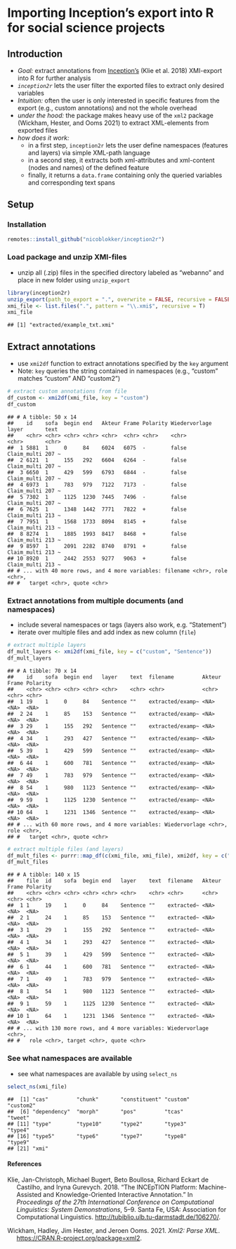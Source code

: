 Importing Inception’s export into R for social science projects
================

## Introduction

-   *Goal:* extract annotations from
    [Inception’s](https://inception-project.github.io/) (Klie et
    al. 2018) XMI-export into R for further analysis
-   *`inception2r`* lets the user filter the exported files to extract
    only desired variables
-   *Intuition:* often the user is only interested in specific features
    from the export (e.g., custom annotations) and not the whole
    overhead
-   *under the hood:* the package makes heavy use of the `xml2` package
    (Wickham, Hester, and Ooms 2021) to extract XML-elements from
    exported files
-   *how does it work:*
    -   in a first step, `inception2r` lets the user define namespaces
        (features and layers) via simple XML-path language
    -   in a second step, it extracts both xml-attributes and
        xml-content (nodes and names) of the defined feature
    -   finally, it returns a `data.frame` containing only the queried
        variables and corresponding text spans

## Setup

### Installation

``` r
remotes::install_github("nicoblokker/inception2r")
```

### Load package and unzip XMI-files

-   unzip all (.zip) files in the specified directory labeled as
    “webanno” and place in new folder using `unzip_export`

``` r
library(inception2r)
unzip_export(path_to_export = ".", overwrite = FALSE, recursive = FALSE)  # CREATES LOCAL FILES; USE WITH CAUTION 
xmi_file <- list.files(".", pattern = "\\.xmi$", recursive = T)           # only keep and select xmi-files
xmi_file
```

    ## [1] "extracted/example_txt.xmi"

## Extract annotations

-   use `xmi2df` function to extract annotations specified by the `key`
    argument
-   Note: `key` queries the string contained in namespaces (e.g.,
    “custom” matches “custom” AND “custom2”)

``` r
# extract custom annotations from file
df_custom <- xmi2df(xmi_file, key = "custom")
df_custom
```

    ## # A tibble: 50 x 14
    ##    id    sofa  begin end   Akteur Frame Polarity Wiedervorlage layer       text 
    ##    <chr> <chr> <chr> <chr> <chr>  <chr> <chr>    <chr>         <chr>       <chr>
    ##  1 5881  1     0     84    6024   6075  -        false         Claim_multi 207 ~
    ##  2 6121  1     155   292   6604   6264  -        false         Claim_multi 207 ~
    ##  3 6650  1     429   599   6793   6844  -        false         Claim_multi 207 ~
    ##  4 6973  1     783   979   7122   7173  -        false         Claim_multi 207 ~
    ##  5 7302  1     1125  1230  7445   7496  -        false         Claim_multi 207 ~
    ##  6 7625  1     1348  1442  7771   7822  +        false         Claim_multi 213 ~
    ##  7 7951  1     1568  1733  8094   8145  +        false         Claim_multi 213 ~
    ##  8 8274  1     1885  1993  8417   8468  +        false         Claim_multi 213 ~
    ##  9 8597  1     2091  2282  8740   8791  +        false         Claim_multi 213 ~
    ## 10 8920  1     2442  2553  9277   9063  +        false         Claim_multi 213 ~
    ## # ... with 40 more rows, and 4 more variables: filename <chr>, role <chr>,
    ## #   target <chr>, quote <chr>

### Extract annotations from multiple documents (and namespaces)

-   include several namespaces or tags (layers also work,
    e.g. “Statement”)
-   iterate over multiple files and add index as new column (`file`)

``` r
# extract multiple layers
df_mult_layers <- xmi2df(xmi_file, key = c("custom", "Sentence"))  
df_mult_layers
```

    ## # A tibble: 70 x 14
    ##    id    sofa  begin end   layer    text  filename         Akteur Frame Polarity
    ##    <chr> <chr> <chr> <chr> <chr>    <chr> <chr>            <chr>  <chr> <chr>   
    ##  1 19    1     0     84    Sentence ""    extracted/examp~ <NA>   <NA>  <NA>    
    ##  2 24    1     85    153   Sentence ""    extracted/examp~ <NA>   <NA>  <NA>    
    ##  3 29    1     155   292   Sentence ""    extracted/examp~ <NA>   <NA>  <NA>    
    ##  4 34    1     293   427   Sentence ""    extracted/examp~ <NA>   <NA>  <NA>    
    ##  5 39    1     429   599   Sentence ""    extracted/examp~ <NA>   <NA>  <NA>    
    ##  6 44    1     600   781   Sentence ""    extracted/examp~ <NA>   <NA>  <NA>    
    ##  7 49    1     783   979   Sentence ""    extracted/examp~ <NA>   <NA>  <NA>    
    ##  8 54    1     980   1123  Sentence ""    extracted/examp~ <NA>   <NA>  <NA>    
    ##  9 59    1     1125  1230  Sentence ""    extracted/examp~ <NA>   <NA>  <NA>    
    ## 10 64    1     1231  1346  Sentence ""    extracted/examp~ <NA>   <NA>  <NA>    
    ## # ... with 60 more rows, and 4 more variables: Wiedervorlage <chr>, role <chr>,
    ## #   target <chr>, quote <chr>

``` r
# extract multiple files (and layers)
df_mult_files <- purrr::map_df(c(xmi_file, xmi_file), xmi2df, key = c("custom", "Sentence"), .id = "file")  
df_mult_files
```

    ## # A tibble: 140 x 15
    ##    file  id    sofa  begin end   layer    text  filename   Akteur Frame Polarity
    ##    <chr> <chr> <chr> <chr> <chr> <chr>    <chr> <chr>      <chr>  <chr> <chr>   
    ##  1 1     19    1     0     84    Sentence ""    extracted~ <NA>   <NA>  <NA>    
    ##  2 1     24    1     85    153   Sentence ""    extracted~ <NA>   <NA>  <NA>    
    ##  3 1     29    1     155   292   Sentence ""    extracted~ <NA>   <NA>  <NA>    
    ##  4 1     34    1     293   427   Sentence ""    extracted~ <NA>   <NA>  <NA>    
    ##  5 1     39    1     429   599   Sentence ""    extracted~ <NA>   <NA>  <NA>    
    ##  6 1     44    1     600   781   Sentence ""    extracted~ <NA>   <NA>  <NA>    
    ##  7 1     49    1     783   979   Sentence ""    extracted~ <NA>   <NA>  <NA>    
    ##  8 1     54    1     980   1123  Sentence ""    extracted~ <NA>   <NA>  <NA>    
    ##  9 1     59    1     1125  1230  Sentence ""    extracted~ <NA>   <NA>  <NA>    
    ## 10 1     64    1     1231  1346  Sentence ""    extracted~ <NA>   <NA>  <NA>    
    ## # ... with 130 more rows, and 4 more variables: Wiedervorlage <chr>,
    ## #   role <chr>, target <chr>, quote <chr>

### See what namespaces are available

-   see what namespaces are available by using `select_ns`

``` r
select_ns(xmi_file)
```

    ##  [1] "cas"         "chunk"       "constituent" "custom"      "custom2"    
    ##  [6] "dependency"  "morph"       "pos"         "tcas"        "tweet"      
    ## [11] "type"        "type10"      "type2"       "type3"       "type4"      
    ## [16] "type5"       "type6"       "type7"       "type8"       "type9"      
    ## [21] "xmi"

#### References

<div id="refs" class="references csl-bib-body hanging-indent">

<div id="ref-inception" class="csl-entry">

Klie, Jan-Christoph, Michael Bugert, Beto Boullosa, Richard Eckart de
Castilho, and Iryna Gurevych. 2018. “The INCEpTION Platform:
Machine-Assisted and Knowledge-Oriented Interactive Annotation.” In
*Proceedings of the 27th International Conference on Computational
Linguistics: System Demonstrations*, 5–9. Santa Fe, USA: Association for
Computational Linguistics.
<http://tubiblio.ulb.tu-darmstadt.de/106270/>.

</div>

<div id="ref-xml2" class="csl-entry">

Wickham, Hadley, Jim Hester, and Jeroen Ooms. 2021. *Xml2: Parse XML*.
<https://CRAN.R-project.org/package=xml2>.

</div>

</div>

